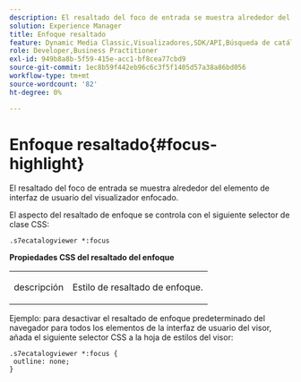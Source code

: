 ```yaml
---
description: El resaltado del foco de entrada se muestra alrededor del elemento de interfaz de usuario del visualizador enfocado.
solution: Experience Manager
title: Enfoque resaltado
feature: Dynamic Media Classic,Visualizadores,SDK/API,Búsqueda de catálogos electrónicos
role: Developer,Business Practitioner
exl-id: 949b8a8b-5f59-415e-acc1-bf8cea77cbd9
source-git-commit: 1ec8b59f442eb96c6c3f5f1405d57a38a86bd056
workflow-type: tm+mt
source-wordcount: '82'
ht-degree: 0%

---
```


# Enfoque resaltado{#focus-highlight}

El resaltado del foco de entrada se muestra alrededor del elemento de interfaz de usuario del visualizador enfocado.

<!--<a id="section_E8B3D0BF9FF548F188F717D6EA65EC32"></a>-->

El aspecto del resaltado de enfoque se controla con el siguiente selector de clase CSS:

```
.s7ecatalogviewer *:focus
```

**Propiedades CSS del resaltado del enfoque**

<table id="table_C48C56E696304C9BAFEE71BA9EA9A174"> 
 <tbody> 
  <tr> 
   <td colname="col1"> <p> <span class="codeph"> descripción  </span> </p> </td> 
   <td colname="col2"> <p> Estilo de resaltado de enfoque. </p> </td> 
  </tr> 
 </tbody> 
</table>

Ejemplo: para desactivar el resaltado de enfoque predeterminado del navegador para todos los elementos de la interfaz de usuario del visor, añada el siguiente selector CSS a la hoja de estilos del visor:

```
.s7ecatalogviewer *:focus { 
 outline: none; 
}
```
